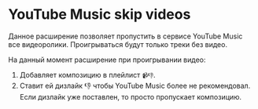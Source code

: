 # YouTube Music skip videos

Данное расширение позволяет пропустить в сервисе YouTube Music все видеоролики. Проигрываться будут только треки без видео.

На данный момент расширение при проигрывании видео:

1. Добавляет композицию в плейлист `📹👎`.
2. Ставит ей дизлайк 👎 чтобы YouTube Music более не рекомендовал. Если дизлайк уже поставлен, то просто пропускает композицию.
